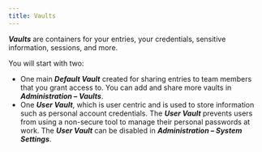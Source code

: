 ```yaml
---
title: Vaults
---
```

***Vaults*** are containers for your entries, your credentials, sensitive information, sessions, and more.  

You will start with two:  

* One main ***Default Vault*** created for sharing entries to team members that you grant access to. You can add and share more vaults in ***Administration – Vaults***.  
* One ***User Vault***, which is user centric and is used to store information such as personal account credentials. The ***User Vault*** prevents users from using a non-secure tool to manage their personal passwords at work. The ***User Vault*** can be disabled in ***Administration – System Settings***.  